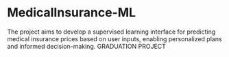 # MedicalInsurance-ML
The project aims to develop a supervised learning interface for predicting medical insurance prices based on user inputs, enabling personalized plans and informed decision-making. GRADUATION PROJECT
